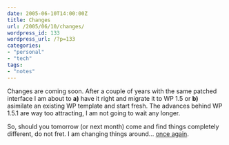 ```yaml
---
date: 2005-06-10T14:00:00Z
title: Changes
url: /2005/06/10/changes/
wordpress_id: 133
wordpress_url: /?p=133
categories:
- "personal"
- "tech"
tags:
- "notes"
---
```


Changes are coming soon. After a couple of years with the same patched interface I am about to <strong>a)</strong> have it right and migrate it to WP 1.5 or <strong>b)</strong> asimilate an existing WP template and start fresh. The advances behind WP 1.5.1 are way too attracting, I am not going to wait any longer.



So, should you tomorrow (or next month) come and find things completely different, do not fret. I am changing things around... <a href="/2003/05/11/things-are-changing-once-again/" title="Things changed back them too...">once again</a>.
